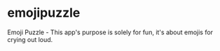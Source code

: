 # emojipuzzle
Emoji Puzzle - This app's purpose is solely for fun, it's about emojis for crying out loud.
